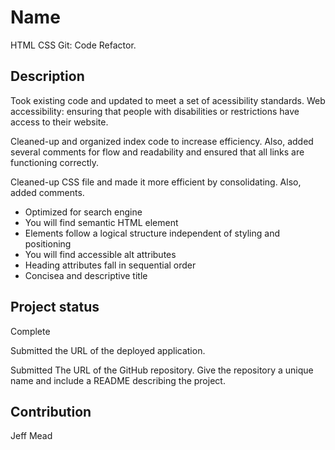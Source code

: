 # Name
HTML CSS Git: Code Refactor.

## Description
Took existing code and updated to meet a set of acessibility standards. Web accessibility: ensuring that people with disabilities or restrictions have access to their website.

Cleaned-up and organized index code to increase efficiency.  Also, added several comments for flow and readability and ensured that all links are functioning correctly.

Cleaned-up CSS file and made it more efficient by consolidating.  Also, added comments.

* Optimized for search engine
* You will find semantic HTML element
* Elements follow a logical structure independent of styling and positioning
* You will find accessible alt attributes
* Heading attributes fall in sequential order
* Concisea and descriptive title

## Project status
Complete

Submitted the URL of the deployed application.

Submitted The URL of the GitHub repository. Give the repository a unique name and include a README describing the project.

## Contribution
Jeff Mead






